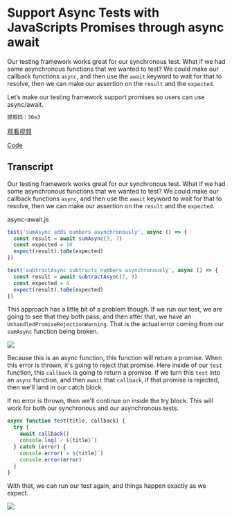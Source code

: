 # Support Async Tests with JavaScripts Promises through async await

Our testing framework works great for our synchronous test. What if we had some asynchronous functions that we wanted to test? We could make our callback functions `async`, and then use the `await` keyword to wait for that to resolve, then we can make our assertion on the `result` and the `expected`.

Let’s make our testing framework support promises so users can use async/await.

```js
提取码：36e3
```

[观看视频](https://pan.baidu.com/s/13TcETbD81dJEpnZWHTCZ2g)

[Code](https://codesandbox.io/s/ym5y960j1)

## Transcript

Our testing framework works great for our synchronous test. What if we had some asynchronous functions that we wanted to test? We could make our callback functions `async`, and then use the `await` keyword to wait for that to resolve, then we can make our assertion on the `result` and the `expected`.

async-await.js

```jsx
test('sumAsync adds numbers asynchronously', async () => {
  const result = await sumAsync(3, 7)
  const expected = 10
  expect(result).toBe(expected)
})

test('subtractAsync subtracts numbers asynchronously', async () => {
  const result = await subtractAsync(7, 3)
  const expected = 4
  expect(result).toBe(expected)
})
```

This approach has a little bit of a problem though. If we run our test, we are going to see that they both pass, and then after that, we have an `UnhandledPromiseRejectionWarning`. That is the actual error coming from our `sumAsync` function being broken.

![](http://res.cloudinary.com/dg3gyk0gu/image/upload/v1543907670/transcript-images/javascript-support-async-tests-with-javascripts-promises-unhandled.png)

Because this is an async function, this function will return a promise. When this error is thrown, it's going to reject that promise. Here inside of our `test` function, this `callback` is going to return a promise. If we turn this `test` into an `async` function, and then `await` that `callback`, if that promise is rejected, then we'll land in our catch block.

If no error is thrown, then we'll continue on inside the try block. This will work for both our synchronous and our asynchronous tests.

```jsx
async function test(title, callback) {
  try {
    await callback()
    console.log(`✓ ${title}`)
  } catch (error) {
    console.error(`✕ ${title}`)
    console.error(error)
  }
}
```

With that, we can run our test again, and things happen exactly as we expect.

![](http://res.cloudinary.com/dg3gyk0gu/image/upload/v1543907672/transcript-images/javascript-support-async-tests-with-javascripts-promises.png)